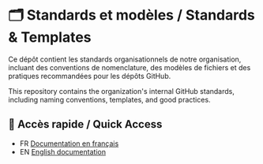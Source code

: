 # 🗂️ Standards et modèles / Standards & Templates

Ce dépôt contient les standards organisationnels de notre organisation, incluant des conventions de nomenclature, des modèles de fichiers et des pratiques recommandées pour les dépôts GitHub.

This repository contains the organization's internal GitHub standards, including naming conventions, templates, and good practices.

## 📄 Accès rapide / Quick Access

- FR [Documentation en français](./docs/fr/README.md)
- EN [English documentation](./docs/en/README.md)
